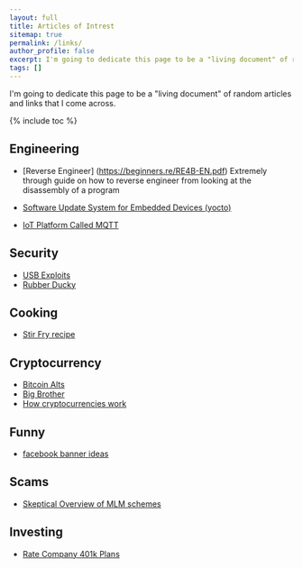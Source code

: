 ```yaml
---
layout: full
title: Articles of Intrest
sitemap: true
permalink: /links/
author_profile: false
excerpt: I'm going to dedicate this page to be a "living document" of random articles and links that I come across
tags: []
---
```


I'm going to dedicate this page to be a "living document" of random articles and links that I come across.

{% include toc %}


## Engineering

- [Reverse Engineer] (https://beginners.re/RE4B-EN.pdf) Extremely through guide on how to reverse engineer from looking at the disassembly of a program 

- [Software Update System for Embedded Devices (yocto)](https://github.com/sbabic/swupdate) 

- [IoT Platform Called MQTT](http://mqtt.org/faq)

## Security

- [USB Exploits](https://security.stackexchange.com/questions/102873/how-can-usb-sticks-be-dangerous)
- [Rubber Ducky](http://usbrubberducky.com/#!index.md)

## Cooking

 - [Stir Fry recipe](https://www.lifehacker.com.au/2016/04/make-foolproof-stir-fry-dishes-with-this-simple-formula/)

## Cryptocurrency

 - [Bitcoin Alts](http://www.investopedia.com/tech/6-most-important-cryptocurrencies-other-bitcoin/)
 - [Big Brother](https://www.socialcooling.com/)
 - [How cryptocurrencies work](https://www.youtube.com/watch?time_continue=741&v=bBC-nXj3Ng4)
 
## Funny
 
 - [facebook banner ideas](http://www.hongkiat.com/blog/creative-facebook-timeline-covers/)
  
## Scams
 - [Skeptical Overview of MLM schemes](http://www.mlmwatch.org/)
  
## Investing
 - [Rate Company 401k Plans](https://www.brightscope.com/ratings/)
